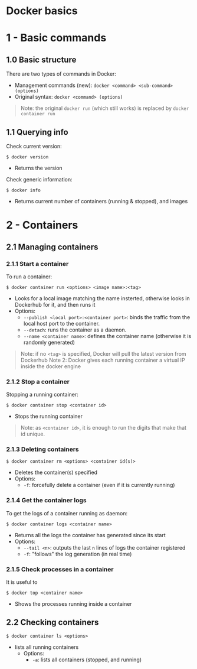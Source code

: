 # Docker basics

# 1 - Basic commands
## 1.0 Basic structure
There are two types of commands in Docker:
* Management commands (new): `docker <command> <sub-command> (options)`
* Original syntax: `docker <command> (options)`
> Note: the original `docker run` (which still works) is replaced by `docker container run`

## 1.1 Querying info
Check current version:
```
$ docker version
```
* Returns the version

Check generic information:
```
$ docker info
```
* Returns current number of containers (running & stopped), and images

# 2 - Containers
## 2.1 Managing containers
### 2.1.1 Start a container
To run a container:
```
$ docker container run <options> <image name>:<tag>
```
* Looks for a local image matching the name insterted, otherwise looks in Dockerhub for it, and then runs it
* Options:
  * `--publish <local port>:<container port>`: binds the traffic from the local host port to the container.
  * `--detach`: runs the container as a daemon.
  * `--name <container name>`: defines the container name (otherwise it is randomly generated)
> Note: if no `<tag>` is specified, Docker will pull the latest version from Dockerhub
> Note 2: Docker gives each running container a virtual IP inside the docker engine

### 2.1.2 Stop a container
Stopping a running container:
```
$ docker container stop <container id>
```
* Stops the running container
> Note: as `<container id>`, it is enough to run the digits that make that id unique.

### 2.1.3 Deleting containers
```
$ docker container rm <options> <container id(s)>
```
* Deletes the container(s) specified
* Options:
  * `-f`: forcefully delete a container (even if it is currently running)

### 2.1.4 Get the container logs
To get the logs of a container running as daemon:
```
$ docker container logs <container name>
```
* Returns all the logs the container has generated since its start
* Options:
  * `--tail <n>`: outputs the last `n` lines of logs the container registered
  * `-f`: "follows" the log generation (in real time)

### 2.1.5 Check processes in a container
It is useful to 
```
$ docker top <container name>
```
- Shows the processes running inside a container

## 2.2 Checking containers
```
$ docker container ls <options>
```
* lists all running containers
  * Options:
    * `-a`: lists all containers (stopped, and running)
